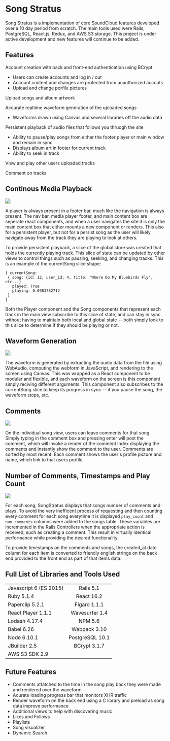 # Song Stratus

Song Stratus is a implementation of core SoundCloud features developed over a 10 day period from scratch. The main tools used were Rails, PostgreSQL, React.js, Redux, and AWS S3 storage. This project is under active development and new features will continue to be added. 

## Features 

Account creation with back and front-end authentication using BCrypt.
  * Users can create accounts and log in / out 
  * Account content and changes are protected from unauthorized accouts 
  * Upload and change porfile pictures
  
 Upload songs and album artwork 
  
 Accurate realtime waveform generation of the uploaded songs
   *  Waveforms drawn using Canvas and several libraries off the audio data
 
 Persistent playback of audio files that follows you thruogh the site 
   * Ability to pause/play songs from either the footer player or main window and remain in sync 
   * Displays album art in footer for current track
   * Ability to seek in track 
    
View and play other users uploaded tracks 
 
Comment on tracks 

## Continous Media Playback 

<img src="https://i.imgur.com/ap3wa6u.jpg"/>

A player is always present in a footer bar, much like the navigation is always present. The nav bar, media player footer, and main content box are seperate react components, and when a user navigates the site it is only the main content box that either mounts a new component or renders. This also for a persistent player, but not for a persist song as the user will likely navigate away from the track they are playing to look at others. 

To provide persistent playback, a slice of the global store was created that holds the currently playing track. This slice of state can be updated by other views to control things such as pausing, seeking, and changing tracks. This is an example of the currentSong slice shape: 

```
{ currentSong: 
 { song: {id: 12, user_id: 4, title: "Where Do My Bluebirds Fly", etc...}
   played: True
   playing: 0.0983782712
 }
}
```

Both the Player component and the Song components that represent each track in the main view subscribe to this slice of state, and can stay in sync without having to maintain both local and global state -- both simply look to this slice to determine if they should be playing or not. 
  
## Waveform Generation 

<img src="https://imgur.com/8hcY3eJ.png"/>

The waveform is generated by extracting the audio data from the file using WebAudio, computing the webform in JavaScript, and rendering to the screen using Canvas. This was wrapped as a React component to be modular and flexible, and each waveform on the screen is this component simply reciving different arguments. This component also subscribes to the currentSong slice to keep its progress in sync -- if you pause the song, the waveform stops, etc. 
 
## Comments 

<img src="https://imgur.com/jTmPDs7.png"/>

On the individual song view, users can leave comments for that song. Simply typing in the comment box and pressing enter will post the comment, which will invoke a render of the comment index displaying the comments and instantly show the comment to the user. Comments are sorted by most recent. Each comment shows the user's profile picture and name, which link to that users profile. 

## Number of Comments, Timestamps and Play Count 

<img src="https://i.imgur.com/KdxuHyM.png"/>

For each song, SongStratus displays that songs number of comments and plays. To avoid the very inefficent process of requesting and then counting every comment for each song everytime it is displayed ```play_count``` and ```num_comments``` columns were added to the songs table. These variables are incremented in the Rails Controllers when the appropriate action is received, such as creating a comment. This result in virtually identical performance while providing the desired functionality. 

To provide timestamps on the comments and songs, the created_at date column for each item is converted to friendly english strings on the back end provided to the front end as part of that items data. 

## Full List of Libraries and Tools Used    
|       |    |  
| ------------- |:-------------:| 
| Javascript 6 (ES 2015)     | Rails 5.1 | 
|  Ruby 5.1.4    | React 16.2    |  
| Paperclip 5.2.1 | Figaro 1.1.1   |  
|React Player 1.1.1| Wavesurfer 1.4| 
| Lodash 4.17.4 | NPM 5.6 | 
| Babel 6.26 | Webpack 3.10 |
| Node 6.10.1   | PostgreSQL 10.1  |
| JBuilder 2.5   | BCrypt 3.1.7  |
| AWS S3 SDK 2.9 |  |

## Future Features 
* Comments attatched to the time in the song play back they were made and rendered over the waveform 
* Acurate loading progress bar that monitors XHR traffic 
* Render waveform on the back end using a C library and preload as song data improve performance
* Additional views to help with discovering music 
* Likes and Follows 
* Playlists 
* Song visualizer
* Dynamic Search 
